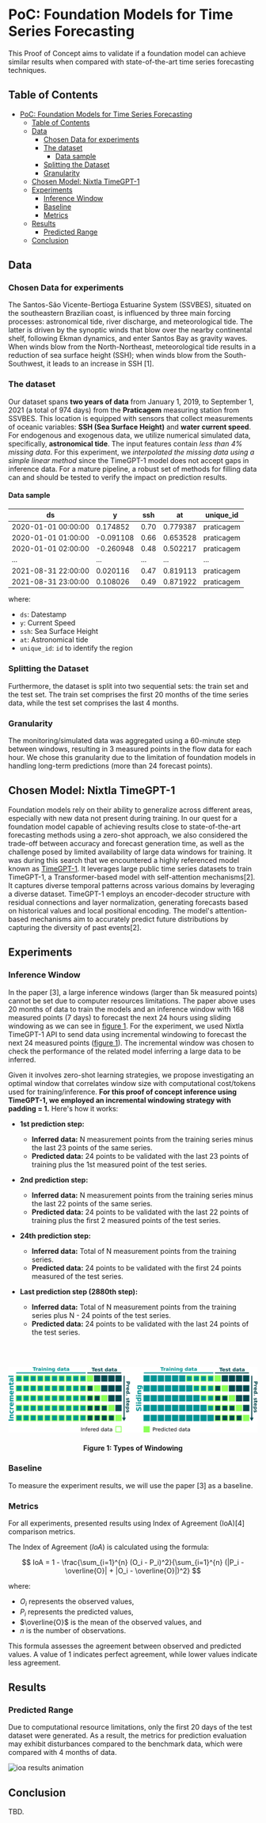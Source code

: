 # PoC: Foundation Models for Time Series Forecasting 

This Proof of Concept aims to validate if a foundation model can achieve similar results when compared with state-of-the-art time series forecasting techniques.

## Table of Contents

- [PoC: Foundation Models for Time Series Forecasting](#poc-foundation-models-for-time-series-forecasting)
  - [Table of Contents](#table-of-contents)
  - [Data](#data)
    - [Chosen Data for experiments](#chosen-data-for-experiments)
    - [The dataset](#the-dataset)
      - [Data sample](#data-sample)
    - [Splitting the Dataset](#splitting-the-dataset)
    - [Granularity](#granularity)
  - [Chosen Model: Nixtla TimeGPT-1](#chosen-model-nixtla-timegpt-1)
  - [Experiments](#experiments)
    - [Inference Window](#inference-window)
    - [Baseline](#baseline)
    - [Metrics](#metrics)
  - [Results](#results)
    - [Predicted Range](#predicted-range)
  - [Conclusion](#conclusion)

## Data

### Chosen Data for experiments

The Santos-São Vicente-Bertioga Estuarine System (SSVBES), situated on the southeastern Brazilian coast, is influenced by three main forcing processes: astronomical tide, river discharge, and meteorological tide. The latter is driven by the synoptic winds that blow over the nearby continental shelf, following Ekman dynamics, and enter Santos Bay as gravity waves. When winds blow from the North-Northeast, meteorological tide results in a reduction of sea surface height (SSH); when winds blow from the South-Southwest, it leads to an increase in SSH [1]. 

### The dataset

Our dataset spans **two years of data** from January 1, 2019, to September 1, 2021 (a total of 974 days) from the **Praticagem** measuring station from SSVBES. This location is equipped with sensors that collect measurements of oceanic variables: **SSH (Sea Surface Height)** and **water current speed**. For endogenous and exogenous data, we utilize numerical simulated data, specifically, **astronomical tide**. The input features contain *less than 4% missing data*. For this experiment, we *interpolated the missing data using a simple linear method* since the TimeGPT-1 model does not accept gaps in inference data. For a mature pipeline, a robust set of methods for filling data can and should be tested to verify the impact on prediction results.

#### Data sample

|      ds             |       y       |    ssh   |    at   | unique_id |
|---------------------|---------------|----------|---------|-----------|
| 2020-01-01 00:00:00 |   0.174852    |   0.70   | 0.779387| praticagem|
| 2020-01-01 01:00:00 |  -0.091108    |   0.66   | 0.653528| praticagem|
| 2020-01-01 02:00:00 |  -0.260948    |   0.48   | 0.502217| praticagem|
|        ...          |     ...       |    ...   |   ...   |    ...    |
| 2021-08-31 22:00:00 |   0.020116    |   0.47   | 0.819113| praticagem|
| 2021-08-31 23:00:00 |   0.108026    |   0.49   | 0.871922| praticagem|

where:

- `ds`: Datestamp
- `y`: Current Speed
- `ssh`: Sea Surface Height
- `at`: Astronomical tide
- `unique_id`: `id` to identify the region

### Splitting the Dataset

Furthermore, the dataset is split into two sequential sets: the train set and the test set. The train set comprises the first 20 months of the time series data, while the test set comprises the last 4 months.

### Granularity

The monitoring/simulated data was aggregated using a 60-minute step between windows, resulting in 3 measured points in the flow data for each hour. We chose this granularity due to the limitation of foundation models in handling long-term predictions (more than 24 forecast points).

## Chosen Model: Nixtla TimeGPT-1

Foundation models rely on their ability to generalize across different areas, especially with new data not present during training. In our quest for a foundation model capable of achieving results close to state-of-the-art forecasting methods using a zero-shot approach, we also considered the trade-off between accuracy and forecast generation time, as well as the challenge posed by limited availability of large data windows for training. It was during this search that we encountered a highly referenced model known as [TimeGPT-1](https://arxiv.org/abs/2310.03589). It leverages large public time series datasets to train TimeGPT-1, a Transformer-based model with self-attention mechanisms[2]. It captures diverse temporal patterns across various domains by leveraging a diverse dataset. TimeGPT-1 employs an encoder-decoder structure with residual connections and layer normalization, generating forecasts based on historical values and local positional encoding. The model's attention-based mechanisms aim to accurately predict future distributions by capturing the diversity of past events[2].

## Experiments

### Inference Window

In the paper [3], a large inference windows (larger than 5k measured points) cannot be set due to computer resources limitations. The paper above uses 20 months of data to train the models and an inference window with 168 measured points (7 days) to forecast the next 24 hours using sliding windowing as we can see in [figure 1](#fig1). 
For the experiment, we used Nixtla TimeGPT-1 API to send data using incremental windowing to forecast the next 24 measured points ([figure 1](#fig1)). The incremental window was chosen to check the performance of the related model inferring a large data to be inferred. 

Given it involves zero-shot learning strategies, we propose investigating an optimal window that correlates window size with computational cost/tokens used for training/inference. **For this proof of concept inference using TimeGPT-1, we employed an incremental windowing strategy with padding = 1.** Here's how it works:

* **1st prediction step:**
    * **Inferred data:** N measurement points from the training series minus the last 23 points of the same series.
    * **Predicted data:** 24 points to be validated with the last 23 points of training plus the 1st measured point of the test series.  

* **2nd prediction step:** 
    * **Inferred data:** N measurement points from the training series minus the last 22 points of the same series.
    * **Predicted data:** 24 points to be validated with the last 22 points of training plus the first 2 measured points of the test series.  

* **24th prediction step:** 
    * **Inferred data:** Total of N measurement points from the training series.
    * **Predicted data:** 24 points to be validated with the first 24 points measured of the test series.

* **Last prediction step (2880th step):** 
    * **Inferred data:** Total of N measurement points from the training series plus N - 24 points of the test series.
    * **Predicted data:** 24 points to be validated with the last 24 points of the test series.

<br/><br/>
<p id='fig1'></p>

![nexus-diagram](images/nexus_windowing_h.png)
<center><h4>Figure 1: Types of Windowing</h4></center>

### Baseline

To measure the experiment results, we will use the paper [3] as a baseline.

### Metrics

For all experiments, presented results using Index of Agreement (IoA)[4] comparison metrics.

The Index of Agreement ($IoA$) is calculated using the formula:

$$
IoA = 1 - \frac{\sum_{i=1}^{n} (O_i - P_i)^2}{\sum_{i=1}^{n} (|P_i - \overline{O}| + |O_i - \overline{O}|)^2}
$$

where:
- $O_i$ represents the observed values,
- $P_i$ represents the predicted values,
- $\overline{O}$ is the mean of the observed values, and
- $n$ is the number of observations.

This formula assesses the agreement between observed and predicted values. A value of 1 indicates perfect agreement, while lower values indicate less agreement.

## Results

### Predicted Range

Due to computational resource limitations, only the first 20 days of the test dataset were generated. As a result, the metrics for prediction evaluation may exhibit disturbances compared to the benchmark data, which were compared with 4 months of data.


![ioa results animation](images/timegpt_poc.gif)

## Conclusion

TBD.
